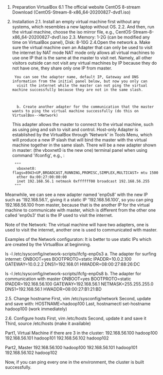 1. Preparation
    VirtualBox 6.1  The official website
    CentOS 8-stream Download (CentOS-Stream-8-x86_64-20200827-dvd1.iso)

2. Installation
    2.1. Install an empty virtual machine first without any systems, which resembles a new laptop without OS.
    2.2. And then, run the virtual machine, choose the iso mirror file, e.g., CentOS-Stream-8-x86_64-20200827-dvd1.iso
    2.3. Memory: 1-2G (can be modified any time on VirtualBox panel), Disk: 8-10G
    2.4.Open the network
         a. Make sure the virtual machine own an Adapter that can only be used to visit the internet by NAT mode
        NAT mode only allows all virtual machines to use one IP that is the same at the master to visit net. Namely, all other visitors
        outside can not visit any virtual machines by IP because they do not have one, they share only one IP from master.
 
        You can see the adapter name, default IP, Gateway and DNS information from the initial panel below, but now you only can
         visit the internet while the master can not ping the virtual machine successfully because they are not in the same slash.
    	 


         b. Create another adapter for the communication that the master wants to ping the virtual machine successfully (do this on VirtualBox-->Network)
 	 This adapter allows the master to connect to the virtual machine, such as using ping and ssh to visit and control.
  	Host-only Adapter is established by the VirtualBox through 'Network' in Tools Menu, which will produce a new IP slash that
        will bind the master with the virtual machine together in the same slash. 
         There will be a new adapter shown in master: (the vboxnet0 is the new one)
        terminal panel when using command 'ifconfig', e.g., :
        
        """        
         vboxnet0: flags=8943<UP,BROADCAST,RUNNING,PROMISC,SIMPLEX,MULTICAST> mtu 1500
         ether 0a:00:27:00:00:00 
         inet 192.168.56.1 netmask 0xffffff00 broadcast 192.168.56.255
        """
   
Meanwhile, we can see a new adapter named 'enp0s8' with the new IP such as '192.168.56.1', giving it a static IP
       '192.168.56.100', so you can ping 192.168.56.100 from master, because that is the another IP for the virtual machine to
communicate with master, which is different from the other one called 'enp0s3' that is the IP used to visit the internet.

Note of the Network: The virtual machine will have two adapters, one is used to visit the internet, another one is used to communicated with master.

Examples of the Network configuraton: 
It is better to use static IPs which are created by the VirtualBox at beginning.

ls -l /etc/sysconfig/network-scripts/ifcfg-enp0s3
a. The adapter for surfing internet:
        ONBOOT=yes
        BOOTPROTO=static
        IPADDR=10.0.2.100
        GATEWAY=10.0.2.2
        DNS1=192.168.01
        HWADDR=08:00:27:88:26:DC

ls -l /etc/sysconfig/network-scripts/ifcfg-enp0s8
b. The adapter for communication with master
        ONBOOT=yes
        BOOTPROTO=static
        IPADDR=192.168.56.100
        GATEWAY=192.168.56.1
        NETMASK=255.255.255.0
        DNS1=192.168.56.1
        HWADDR=08:00:27:B1:21:BD

2.5. Change hostname
First, vim /etc/sysconfig/network
Second, update and save with: HOSTNAME=hadoop100
Last, hostnamectl set-hostname hadoop100 (work immediately)

2.6. Configure hosts
First, vim /etc/hosts
Second, update it and save it
Third, source /etc/hosts (make it available)

Part1, Virtual Machine
if there are 3 in the cluster:
192.168.56.100 hadoop100
192.168.56.101 hadoop101
192.168.56.102 hadoop102

Part2, Master
192.168.56.100 hadoop100
192.168.56.101 hadoop101
192.168.56.102 hadoop102


Now, if you can ping every one in the environment, the cluster is built successfully.
